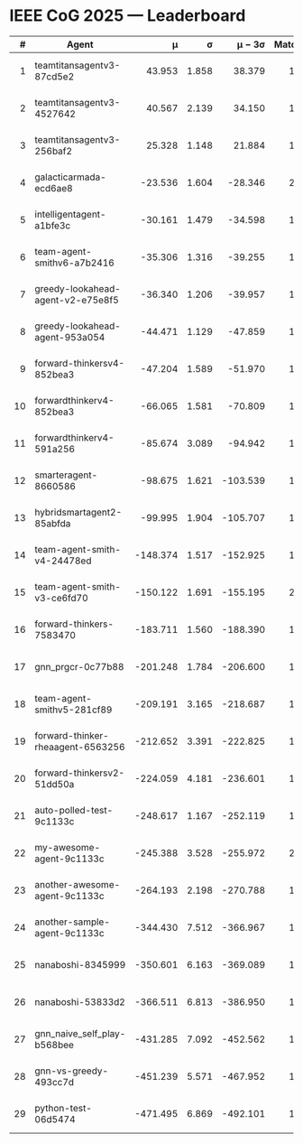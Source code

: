 # IEEE CoG 2025 — Leaderboard

| # | Agent | μ | σ | μ − 3σ | Matches | Updated |
|---:|---|---:|---:|---:|---:|---|
| 1 | teamtitansagentv3-87cd5e2 | 43.953 | 1.858 | 38.379 | 1812 | 2025-08-18 02:21 |
| 2 | teamtitansagentv3-4527642 | 40.567 | 2.139 | 34.150 | 1980 | 2025-08-18 02:21 |
| 3 | teamtitansagentv3-256baf2 | 25.328 | 1.148 | 21.884 | 1952 | 2025-08-18 02:21 |
| 4 | galacticarmada-ecd6ae8 | -23.536 | 1.604 | -28.346 | 2160 | 2025-08-18 02:21 |
| 5 | intelligentagent-a1bfe3c | -30.161 | 1.479 | -34.598 | 1439 | 2025-08-18 02:21 |
| 6 | team-agent-smithv6-a7b2416 | -35.306 | 1.316 | -39.255 | 1760 | 2025-08-18 02:21 |
| 7 | greedy-lookahead-agent-v2-e75e8f5 | -36.340 | 1.206 | -39.957 | 1996 | 2025-08-18 02:21 |
| 8 | greedy-lookahead-agent-953a054 | -44.471 | 1.129 | -47.859 | 1816 | 2025-08-18 02:21 |
| 9 | forward-thinkersv4-852bea3 | -47.204 | 1.589 | -51.970 | 1404 | 2025-08-18 02:21 |
| 10 | forwardthinkerv4-852bea3 | -66.065 | 1.581 | -70.809 | 1436 | 2025-08-18 02:21 |
| 11 | forwardthinkerv4-591a256 | -85.674 | 3.089 | -94.942 | 1744 | 2025-08-18 02:21 |
| 12 | smarteragent-8660586 | -98.675 | 1.621 | -103.539 | 1633 | 2025-08-18 02:21 |
| 13 | hybridsmartagent2-85abfda | -99.995 | 1.904 | -105.707 | 1800 | 2025-08-18 02:21 |
| 14 | team-agent-smith-v4-24478ed | -148.374 | 1.517 | -152.925 | 1980 | 2025-08-18 02:21 |
| 15 | team-agent-smith-v3-ce6fd70 | -150.122 | 1.691 | -155.195 | 2120 | 2025-08-18 02:21 |
| 16 | forward-thinkers-7583470 | -183.711 | 1.560 | -188.390 | 1600 | 2025-08-18 02:21 |
| 17 | gnn_prgcr-0c77b88 | -201.248 | 1.784 | -206.600 | 1750 | 2025-08-18 02:21 |
| 18 | team-agent-smithv5-281cf89 | -209.191 | 3.165 | -218.687 | 1940 | 2025-08-18 02:21 |
| 19 | forward-thinker-rheaagent-6563256 | -212.652 | 3.391 | -222.825 | 1896 | 2025-08-18 02:21 |
| 20 | forward-thinkersv2-51dd50a | -224.059 | 4.181 | -236.601 | 1676 | 2025-08-18 02:21 |
| 21 | auto-polled-test-9c1133c | -248.617 | 1.167 | -252.119 | 1540 | 2025-08-18 02:21 |
| 22 | my-awesome-agent-9c1133c | -245.388 | 3.528 | -255.972 | 2160 | 2025-08-18 02:21 |
| 23 | another-awesome-agent-9c1133c | -264.193 | 2.198 | -270.788 | 1940 | 2025-08-18 02:21 |
| 24 | another-sample-agent-9c1133c | -344.430 | 7.512 | -366.967 | 1760 | 2025-08-18 02:21 |
| 25 | nanaboshi-8345999 | -350.601 | 6.163 | -369.089 | 1720 | 2025-08-18 02:21 |
| 26 | nanaboshi-53833d2 | -366.511 | 6.813 | -386.950 | 1540 | 2025-08-18 02:21 |
| 27 | gnn_naive_self_play-b568bee | -431.285 | 7.092 | -452.562 | 1620 | 2025-08-18 02:21 |
| 28 | gnn-vs-greedy-493cc7d | -451.239 | 5.571 | -467.952 | 1600 | 2025-08-18 02:21 |
| 29 | python-test-06d5474 | -471.495 | 6.869 | -492.101 | 1490 | 2025-08-18 02:21 |
